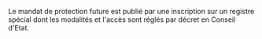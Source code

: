 Le mandat de protection future est publié par une inscription sur un registre spécial dont les modalités et l'accès sont réglés par décret en Conseil d'Etat.
